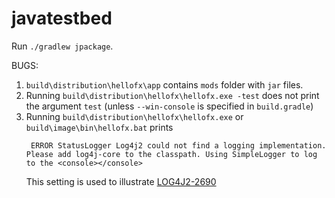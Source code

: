 # javatestbed

Run `./gradlew jpackage`.

BUGS:
1. `build\distribution\hellofx\app` contains `mods` folder with `jar` files.
2. Running `build\distribution\hellofx\hellofx.exe -test` does not print the argument `test` (unless `--win-console` is specified in `build.gradle`)
3. Running `build\distribution\hellofx\hellofx.exe` or `build\image\bin\hellofx.bat` prints 
   ```
    ERROR StatusLogger Log4j2 could not find a logging implementation. Please add log4j-core to the classpath. Using SimpleLogger to log to the <console></console>
    ```
    This setting is used to illustrate [LOG4J2-2690](https://issues.apache.org/jira/browse/LOG4J2-2690?focusedCommentId=17084703&page=com.atlassian.jira.plugin.system.issuetabpanels%3Acomment-tabpanel#comment-17084703)
